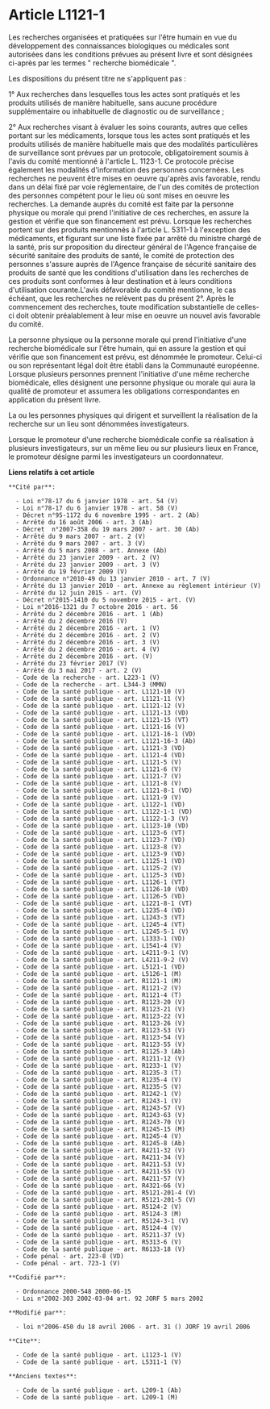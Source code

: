 # Article L1121-1

Les recherches organisées et pratiquées sur l'être humain en vue du développement des connaissances biologiques ou médicales
sont autorisées dans les conditions prévues au présent livre et sont désignées ci-après par les termes " recherche
biomédicale ". 

Les dispositions du présent titre ne s'appliquent pas : 

1° Aux recherches dans lesquelles tous les actes sont pratiqués et les produits utilisés de manière habituelle, sans aucune
procédure supplémentaire ou inhabituelle de diagnostic ou de surveillance ; 

2° Aux recherches visant à évaluer les soins courants, autres que celles portant sur les médicaments, lorsque tous les actes
sont pratiqués et les produits utilisés de manière habituelle mais que des modalités particulières de surveillance sont
prévues par un protocole, obligatoirement soumis à l'avis du comité mentionné à l'article L. 1123-1. Ce protocole précise
également les modalités d'information des personnes concernées. Les recherches ne peuvent être mises en oeuvre qu'après avis
favorable, rendu dans un délai fixé par voie réglementaire, de l'un des comités de protection des personnes compétent pour le
lieu où sont mises en oeuvre les recherches. La demande auprès du comité est faite par la personne physique ou morale qui
prend l'initiative de ces recherches, en assure la gestion et vérifie que son financement est prévu. Lorsque les recherches
portent sur des produits mentionnés à l'article L. 5311-1 à l'exception des médicaments, et figurant sur une liste fixée par
arrêté du ministre chargé de la santé, pris sur proposition du directeur général de l'Agence française de sécurité sanitaire
des produits de santé, le comité de protection des personnes s'assure auprès de l'Agence française de sécurité sanitaire des
produits de santé que les conditions d'utilisation dans les recherches de ces produits sont conformes à leur destination et à
leurs conditions d'utilisation courante.L'avis défavorable du comité mentionne, le cas échéant, que les recherches ne
relèvent pas du présent 2°. Après le commencement des recherches, toute modification substantielle de celles-ci doit obtenir
préalablement à leur mise en oeuvre un nouvel avis favorable du comité. 

La personne physique ou la personne morale qui prend l'initiative d'une recherche biomédicale sur l'être humain, qui en
assure la gestion et qui vérifie que son financement est prévu, est dénommée le promoteur. Celui-ci ou son représentant légal
doit être établi dans la Communauté européenne. Lorsque plusieurs personnes prennent l'initiative d'une même recherche
biomédicale, elles désignent une personne physique ou morale qui aura la qualité de promoteur et assumera les obligations
correspondantes en application du présent livre. 

La ou les personnes physiques qui dirigent et surveillent la réalisation de la recherche sur un lieu sont dénommées
investigateurs. 

Lorsque le promoteur d'une recherche biomédicale confie sa réalisation à plusieurs investigateurs, sur un même lieu ou sur
plusieurs lieux en France, le promoteur désigne parmi les investigateurs un coordonnateur.

**Liens relatifs à cet article**

	**Cité par**:

	  - Loi n°78-17 du 6 janvier 1978 - art. 54 (V)
	  - Loi n°78-17 du 6 janvier 1978 - art. 58 (V)
	  - Décret n°95-1172 du 6 novembre 1995 - art. 2 (Ab)
	  - Arrêté du 16 août 2006 - art. 3 (Ab)
	  - Décret  n°2007-358 du 19 mars 2007 - art. 30 (Ab)
	  - Arrêté du 9 mars 2007 - art. 2 (V)
	  - Arrêté du 9 mars 2007 - art. 3 (V)
	  - Arrêté du 5 mars 2008 - art. Annexe (Ab)
	  - Arrêté du 23 janvier 2009 - art. 2 (V)
	  - Arrêté du 23 janvier 2009 - art. 3 (V)
	  - Arrêté du 19 février 2009 (V)
	  - Ordonnance n°2010-49 du 13 janvier 2010 - art. 7 (V)
	  - Arrêté du 13 janvier 2010 - art. Annexe au règlement intérieur (V)
	  - Arrêté du 12 juin 2015 - art. (V)
	  - Décret n°2015-1410 du 5 novembre 2015 - art. (V)
	  - Loi n°2016-1321 du 7 octobre 2016 - art. 56
	  - Arrêté du 2 décembre 2016 - art. 1 (Ab)
	  - Arrêté du 2 décembre 2016 (V)
	  - Arrêté du 2 décembre 2016 - art. 1 (V)
	  - Arrêté du 2 décembre 2016 - art. 2 (V)
	  - Arrêté du 2 décembre 2016 - art. 3 (V)
	  - Arrêté du 2 décembre 2016 - art. 4 (V)
	  - Arrêté du 2 décembre 2016 - art. (V)
	  - Arrêté du 23 février 2017 (V)
	  - Arrêté du 3 mai 2017 - art. 2 (V)
	  - Code de la recherche - art. L223-1 (V)
	  - Code de la recherche - art. L344-3 (MMN)
	  - Code de la santé publique - art. L1121-10 (V)
	  - Code de la santé publique - art. L1121-11 (V)
	  - Code de la santé publique - art. L1121-12 (V)
	  - Code de la santé publique - art. L1121-13 (VD)
	  - Code de la santé publique - art. L1121-15 (VT)
	  - Code de la santé publique - art. L1121-16 (V)
	  - Code de la santé publique - art. L1121-16-1 (VD)
	  - Code de la santé publique - art. L1121-16-3 (Ab)
	  - Code de la santé publique - art. L1121-3 (VD)
	  - Code de la santé publique - art. L1121-4 (VD)
	  - Code de la santé publique - art. L1121-5 (V)
	  - Code de la santé publique - art. L1121-6 (V)
	  - Code de la santé publique - art. L1121-7 (V)
	  - Code de la santé publique - art. L1121-8 (V)
	  - Code de la santé publique - art. L1121-8-1 (VD)
	  - Code de la santé publique - art. L1121-9 (V)
	  - Code de la santé publique - art. L1122-1 (VD)
	  - Code de la santé publique - art. L1122-1-1 (VD)
	  - Code de la santé publique - art. L1122-1-3 (V)
	  - Code de la santé publique - art. L1123-10 (VD)
	  - Code de la santé publique - art. L1123-6 (VT)
	  - Code de la santé publique - art. L1123-7 (VD)
	  - Code de la santé publique - art. L1123-8 (V)
	  - Code de la santé publique - art. L1123-9 (VD)
	  - Code de la santé publique - art. L1125-1 (VD)
	  - Code de la santé publique - art. L1125-2 (V)
	  - Code de la santé publique - art. L1125-3 (VD)
	  - Code de la santé publique - art. L1126-1 (VT)
	  - Code de la santé publique - art. L1126-10 (VD)
	  - Code de la santé publique - art. L1126-5 (VD)
	  - Code de la santé publique - art. L1221-8-1 (VT)
	  - Code de la santé publique - art. L1235-4 (VD)
	  - Code de la santé publique - art. L1243-3 (VT)
	  - Code de la santé publique - art. L1245-4 (VT)
	  - Code de la santé publique - art. L1245-5-1 (V)
	  - Code de la santé publique - art. L1333-1 (VD)
	  - Code de la santé publique - art. L1541-4 (V)
	  - Code de la santé publique - art. L4211-9-1 (V)
	  - Code de la santé publique - art. L4211-9-2 (V)
	  - Code de la santé publique - art. L5121-1 (VD)
	  - Code de la santé publique - art. L5126-1 (M)
	  - Code de la santé publique - art. R1121-1 (M)
	  - Code de la santé publique - art. R1121-2 (V)
	  - Code de la santé publique - art. R1121-4 (T)
	  - Code de la santé publique - art. R1123-20 (V)
	  - Code de la santé publique - art. R1123-21 (V)
	  - Code de la santé publique - art. R1123-22 (V)
	  - Code de la santé publique - art. R1123-26 (V)
	  - Code de la santé publique - art. R1123-53 (V)
	  - Code de la santé publique - art. R1123-54 (V)
	  - Code de la santé publique - art. R1123-55 (V)
	  - Code de la santé publique - art. R1125-3 (Ab)
	  - Code de la santé publique - art. R1211-12 (V)
	  - Code de la santé publique - art. R1233-1 (V)
	  - Code de la santé publique - art. R1235-3 (T)
	  - Code de la santé publique - art. R1235-4 (V)
	  - Code de la santé publique - art. R1235-5 (V)
	  - Code de la santé publique - art. R1242-1 (V)
	  - Code de la santé publique - art. R1243-1 (V)
	  - Code de la santé publique - art. R1243-57 (V)
	  - Code de la santé publique - art. R1243-63 (V)
	  - Code de la santé publique - art. R1243-70 (V)
	  - Code de la santé publique - art. R1245-15 (M)
	  - Code de la santé publique - art. R1245-4 (V)
	  - Code de la santé publique - art. R1245-8 (Ab)
	  - Code de la santé publique - art. R4211-32 (V)
	  - Code de la santé publique - art. R4211-34 (V)
	  - Code de la santé publique - art. R4211-53 (V)
	  - Code de la santé publique - art. R4211-55 (V)
	  - Code de la santé publique - art. R4211-57 (V)
	  - Code de la santé publique - art. R4321-66 (V)
	  - Code de la santé publique - art. R5121-201-4 (V)
	  - Code de la santé publique - art. R5121-201-5 (V)
	  - Code de la santé publique - art. R5124-2 (V)
	  - Code de la santé publique - art. R5124-3 (M)
	  - Code de la santé publique - art. R5124-3-1 (V)
	  - Code de la santé publique - art. R5124-4 (V)
	  - Code de la santé publique - art. R5211-37 (V)
	  - Code de la santé publique - art. R5313-6 (V)
	  - Code de la santé publique - art. R6133-18 (V)
	  - Code pénal - art. 223-8 (VD)
	  - Code pénal - art. 723-1 (V)

	**Codifié par**:

	  - Ordonnance 2000-548 2000-06-15
	  - Loi n°2002-303 2002-03-04 art. 92 JORF 5 mars 2002

	**Modifié par**:

	  - loi n°2006-450 du 18 avril 2006 - art. 31 () JORF 19 avril 2006

	**Cite**:

	  - Code de la santé publique - art. L1123-1 (V)
	  - Code de la santé publique - art. L5311-1 (V)

	**Anciens textes**:

	  - Code de la santé publique - art. L209-1 (Ab)
	  - Code de la santé publique - art. L209-1 (M)
